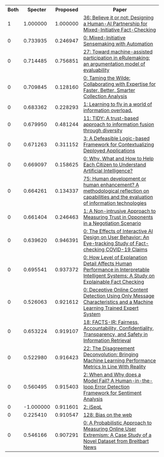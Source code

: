 <html><table><tr>
<th>Both</th>
<th>Specter</th>
<th>Proposed</th>
<th>Paper</th>
</tr>
<tr>
<td>1</td>
<td>1.000000</td>
<td>1.000000</td>
<td><a href="https://www.semanticscholar.org/paper/0a94492593d8124e218f100877e80e3d68c06c1d">36: Believe it or not: Designing a Human-AI Partnership for Mixed-Initiative Fact-Checking</a></td>
</tr>
<tr>
<td>0</td>
<td>0.733935</td>
<td>0.246947</td>
<td><a href="https://www.semanticscholar.org/paper/5a3a8cc5b15c25a4f0e424ea68f56647ed66da6e">0: Mixed-Initiative Sensemaking with Automation</a></td>
</tr>
<tr>
<td>0</td>
<td>0.714485</td>
<td>0.756851</td>
<td><a href="https://www.semanticscholar.org/paper/94f2fb16ad1ff3284a87ff55bf39af1884cecc70">27: Toward machine-assisted participation in eRulemaking: an argumentation model of evaluability</a></td>
</tr>
<tr>
<td>0</td>
<td>0.709845</td>
<td>0.128160</td>
<td><a href="https://www.semanticscholar.org/paper/fb08521c19096bcc3bd81c3efb479db506126337">0: Taming the Wilde: Collaborating with Expertise for Faster, Better, Smarter Collection Analysis</a></td>
</tr>
<tr>
<td>0</td>
<td>0.683362</td>
<td>0.228293</td>
<td><a href="https://www.semanticscholar.org/paper/d08342531e5fc3a0f2b6f6ca5d9f2478222aadb4">1: Learning to fly in a world of information overload.</a></td>
</tr>
<tr>
<td>0</td>
<td>0.679950</td>
<td>0.481244</td>
<td><a href="https://www.semanticscholar.org/paper/e29bc06199d4ae6cfa7b8b23708706d264817a2e">11: TIDY: A trust-based approach to information fusion through diversity</a></td>
</tr>
<tr>
<td>0</td>
<td>0.671263</td>
<td>0.311152</td>
<td><a href="https://www.semanticscholar.org/paper/99b66e1101735e9888d0b912e29481d5872f776a">3: A Defeasible Logic-based Framework for Contextualizing Deployed Applications</a></td>
</tr>
<tr>
<td>0</td>
<td>0.669097</td>
<td>0.158625</td>
<td><a href="https://www.semanticscholar.org/paper/4f30ac1445677fdd2c742d53d8004c70d94c88f8">0: Why, What and How to Help Each Citizen to Understand Artificial Intelligence?</a></td>
</tr>
<tr>
<td>0</td>
<td>0.664261</td>
<td>0.134337</td>
<td><a href="https://www.semanticscholar.org/paper/a13704ece0818d3d28399c00ce37d6c3c12e2106">75: Human development or human enhancement? A methodological reflection on capabilities and the evaluation of information technologies</a></td>
</tr>
<tr>
<td>0</td>
<td>0.661404</td>
<td>0.246463</td>
<td><a href="https://www.semanticscholar.org/paper/ae5d7910b0f2d4a4402e656f85465af71f56afac">1: A Non-intrusive Approach to Measuring Trust in Opponents in a Negotiation Scenario</a></td>
</tr>
<tr>
<td>0</td>
<td>0.639620</td>
<td>0.946391</td>
<td><a href="https://www.semanticscholar.org/paper/59212cba5f295dbe3bb4229dfa9cc301a1574d79">0: The Effects of Interactive AI Design on User Behavior: An Eye-tracking Study of Fact-checking COVID-19 Claims</a></td>
</tr>
<tr>
<td>0</td>
<td>0.695541</td>
<td>0.937372</td>
<td><a href="https://www.semanticscholar.org/paper/6a1367e6c098680e1754c281bac7ff5f97642b7a">0: How Level of Explanation Detail Affects Human Performance in Interpretable Intelligent Systems: A Study on Explainable Fact Checking</a></td>
</tr>
<tr>
<td>0</td>
<td>0.526063</td>
<td>0.921612</td>
<td><a href="https://www.semanticscholar.org/paper/08fb9b483f1d23acd051ffecaeef73bc9e174dc1">0: Deceptive Online Content Detection Using Only Message Characteristics and a Machine Learning Trained Expert System</a></td>
</tr>
<tr>
<td>0</td>
<td>0.653224</td>
<td>0.919107</td>
<td><a href="https://www.semanticscholar.org/paper/7971007e2e6afdaec38a42fc233a686f8cbf7819">18: FACTS-IR: Fairness, Accountability, Confidentiality, Transparency, and Safety in Information Retrieval</a></td>
</tr>
<tr>
<td>0</td>
<td>0.522980</td>
<td>0.916423</td>
<td><a href="https://www.semanticscholar.org/paper/c395595cf7be23f7d90cbca98d8c7861ebfd884d">22: The Disagreement Deconvolution: Bringing Machine Learning Performance Metrics In Line With Reality</a></td>
</tr>
<tr>
<td>0</td>
<td>0.560495</td>
<td>0.915403</td>
<td><a href="https://www.semanticscholar.org/paper/0093c1f45bb75db31f25e79d8b41a75727af5bfb">2: When and Why does a Model Fail? A Human-in-the-loop Error Detection Framework for Sentiment Analysis</a></td>
</tr>
<tr>
<td>0</td>
<td>-1.000000</td>
<td>0.911601</td>
<td><a href="https://www.semanticscholar.org/paper/5fe6163b486bdca63ce09c3ce869ac6db57196fc">2: iSeqL</a></td>
</tr>
<tr>
<td>0</td>
<td>0.225410</td>
<td>0.910547</td>
<td><a href="https://www.semanticscholar.org/paper/2ed166a3301209ccd9838e26ec4648a4d2f07bd9">128: Bias on the web</a></td>
</tr>
<tr>
<td>0</td>
<td>0.546166</td>
<td>0.907291</td>
<td><a href="https://www.semanticscholar.org/paper/0b4a2d59462c858ee9ac688175878e487e76bcbf">0: A Probabilistic Approach to Measuring Online User Extremism: A Case Study of a Novel Dataset from Breitbart News</a></td>
</tr>
</table></html>
